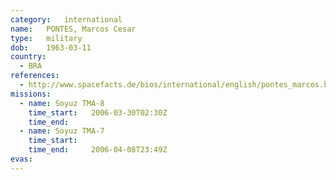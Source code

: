 ```yaml
---
category:	international
name:	PONTES, Marcos Cesar
type:	military
dob:	1963-03-11
country:
  - BRA
references:
  - http://www.spacefacts.de/bios/international/english/pontes_marcos.htm
missions:
  - name: Soyuz TMA-8
    time_start:   2006-03-30T02:30Z
    time_end:     
  - name: Soyuz TMA-7
    time_start:   
    time_end:     2006-04-08T23:49Z
evas:
---
```

